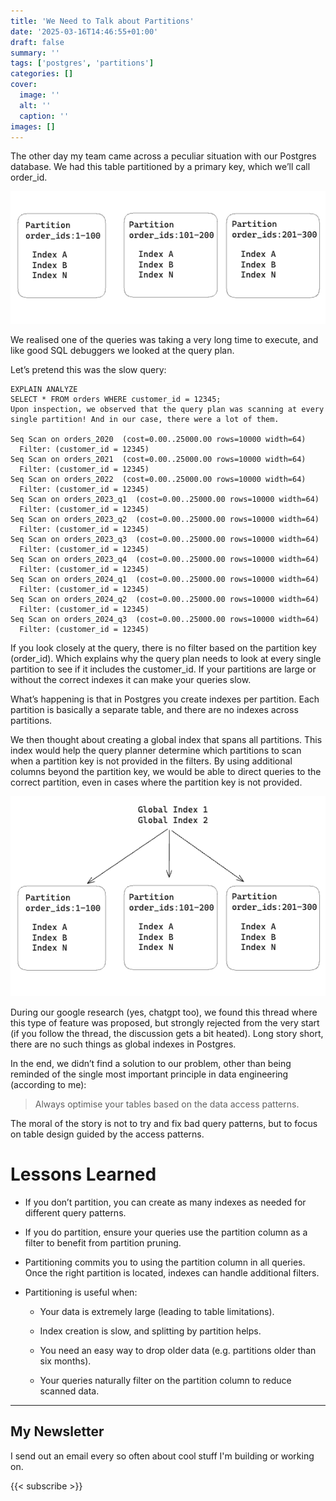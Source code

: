```yaml
---
title: 'We Need to Talk about Partitions'
date: '2025-03-16T14:46:55+01:00'
draft: false
summary: ''
tags: ['postgres', 'partitions']
categories: []
cover:
  image: ''
  alt: ''
  caption: ''
images: []
---
```

The other day my team came across a peculiar situation with our Postgres database. We had this table partitioned by a primary key, which we’ll call order_id.

![partitions](./partitions.png)

We realised one of the queries was taking a very long time to execute, and like good SQL debuggers we looked at the query plan.

Let’s pretend this was the slow query:

```shell
EXPLAIN ANALYZE
SELECT * FROM orders WHERE customer_id = 12345;
Upon inspection, we observed that the query plan was scanning at every single partition! And in our case, there were a lot of them.

Seq Scan on orders_2020  (cost=0.00..25000.00 rows=10000 width=64)
  Filter: (customer_id = 12345)
Seq Scan on orders_2021  (cost=0.00..25000.00 rows=10000 width=64)
  Filter: (customer_id = 12345)
Seq Scan on orders_2022  (cost=0.00..25000.00 rows=10000 width=64)
  Filter: (customer_id = 12345)
Seq Scan on orders_2023_q1  (cost=0.00..25000.00 rows=10000 width=64)
  Filter: (customer_id = 12345)
Seq Scan on orders_2023_q2  (cost=0.00..25000.00 rows=10000 width=64)
  Filter: (customer_id = 12345)
Seq Scan on orders_2023_q3  (cost=0.00..25000.00 rows=10000 width=64)
  Filter: (customer_id = 12345)
Seq Scan on orders_2023_q4  (cost=0.00..25000.00 rows=10000 width=64)
  Filter: (customer_id = 12345)
Seq Scan on orders_2024_q1  (cost=0.00..25000.00 rows=10000 width=64)
  Filter: (customer_id = 12345)
Seq Scan on orders_2024_q2  (cost=0.00..25000.00 rows=10000 width=64)
  Filter: (customer_id = 12345)
Seq Scan on orders_2024_q3  (cost=0.00..25000.00 rows=10000 width=64)
  Filter: (customer_id = 12345)
```

If you look closely at the query, there is no filter based on the partition key (order_id). Which explains why the query plan needs to look at every single partition to see if it includes the customer_id. If your partitions are large or without the correct indexes it can make your queries slow.

What’s happening is that in Postgres you create indexes per partition. Each partition is basically a separate table, and there are no indexes across partitions.

We then thought about creating a global index that spans all partitions. This index would help the query planner determine which partitions to scan when a partition key is not provided in the filters. By using additional columns beyond the partition key, we would be able to direct queries to the correct partition, even in cases where the partition key is not provided.

![global_index](./global_index.png)

During our google research (yes, chatgpt too), we found this thread where this type of feature was proposed, but strongly rejected from the very start (if you follow the thread, the discussion gets a bit heated). Long story short, there are no such things as global indexes in Postgres.

In the end, we didn’t find a solution to our problem, other than being reminded of the single most important principle in data engineering (according to me):


> Always optimise your tables based on the data access patterns.


The moral of the story is not to try and fix bad query patterns, but to focus on table design guided by the access patterns.

# Lessons Learned

- If you don’t partition, you can create as many indexes as needed for different query patterns.

- If you do partition, ensure your queries use the partition column as a filter to benefit from partition pruning.

- Partitioning commits you to using the partition column in all queries. Once the right partition is located, indexes can handle additional filters.

- Partitioning is useful when:

    - Your data is extremely large (leading to table limitations).

    - Index creation is slow, and splitting by partition helps.

    - You need an easy way to drop older data (e.g. partitions older than six months).

    - Your queries naturally filter on the partition column to reduce scanned data.

---
## My Newsletter

I send out an email every so often about cool stuff I'm building or working on.

{{< subscribe >}}
